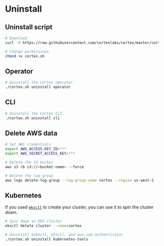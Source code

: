 # Uninstall

## Uninstall script


```bash
# Download
curl -O https://raw.githubusercontent.com/cortexlabs/cortex/master/cortex.sh # <!-- CORTEX_VERSION_MINOR -->

# Change permissions
chmod +x cortex.sh
```

## Operator

```bash
# Uninstall the Cortex operator
./cortex.sh uninstall operator
```

## CLI

```bash
# Uninstall the Cortex CLI
./cortex.sh uninstall cli
```

## Delete AWS data

```bash
# Set AWS credentials
export AWS_ACCESS_KEY_ID=***
export AWS_SECRET_ACCESS_KEY=***

# Delete the S3 bucket
aws s3 rb s3://<bucket-name> --force

# Delete the log group
aws logs delete-log-group --log-group-name cortex --region us-west-2
```

## Kubernetes

If you used [`eksctl`](https://eksctl.io) to create your cluster, you can use it to spin the cluster down.

```bash
# Spin down an EKS cluster
eksctl delete cluster --name=cortex

# Uninstall kubectl, eksctl, and aws-iam-authenticator
./cortex.sh uninstall kubernetes-tools
```
